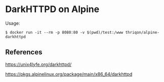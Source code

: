 
DarkHTTPD on Alpine
===================

Usage:

    $ docker run -it --rm -p 8080:80 -v $(pwd)/test:/www thriqon/alpine-darkhttpd

References
----------

<https://unix4lyfe.org/darkhttpd/>

<https://pkgs.alpinelinux.org/package/main/x86_64/darkhttpd>

